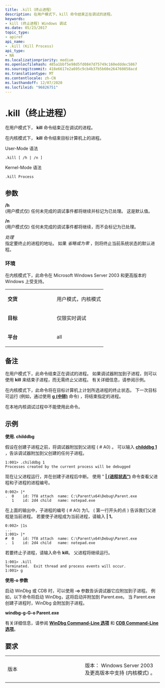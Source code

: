 ```yaml
---
title: .kill（终止进程）
description: 在用户模式下，kill 命令结束正在调试的进程。
keywords:
- kill (终止进程) Windows 调试
ms.date: 05/23/2017
topic_type:
- apiref
api_name:
- .kill (Kill Process)
api_type:
- NA
ms.localizationpriority: medium
ms.openlocfilehash: 485a1bbf5e98d5fd0847d75749c160edddec5867
ms.sourcegitcommit: 418e6617e2a695c9cb4b37b5b60e264760858acd
ms.translationtype: MT
ms.contentlocale: zh-CN
ms.lasthandoff: 12/07/2020
ms.locfileid: "96826751"
---
```

# <a name="kill-kill-process"></a>.kill（终止进程）


在用户模式下， **kill** 命令结束正在调试的进程。

在内核模式下， **kill** 命令结束目标计算机上的进程。

User-Mode 语法

```dbgcmd
.kill [ /h | /n ]
```

Kernel-Mode 语法

```dbgcmd
.kill Process 
```

## <a name="span-idddk_meta_kill_process_dbgspanspan-idddk_meta_kill_process_dbgspanparameters"></a><span id="ddk_meta_kill_process_dbg"></span><span id="DDK_META_KILL_PROCESS_DBG"></span>参数


<span id="________h______"></span><span id="________H______"></span>**/h**   
 (用户模式仅) 任何未完成的调试事件都将继续并标记为已处理。 这是默认值。

<span id="________n______"></span><span id="________N______"></span>**/n**   
 (用户模式仅) 任何未完成的调试事件都将继续，而不会标记为已处理。

<span id="_______Process______"></span><span id="_______process______"></span><span id="_______PROCESS______"></span>*处理*   
指定要终止的进程的地址。 如果 *省略或为零* ，则将终止当前系统状态的默认进程。

### <a name="span-idenvironmentspanspan-idenvironmentspanspan-idenvironmentspanenvironment"></a><span id="Environment"></span><span id="environment"></span><span id="ENVIRONMENT"></span>环境

在内核模式下，此命令在 Microsoft Windows Server 2003 和更高版本的 Windows 上受支持。

<table>
<colgroup>
<col width="50%" />
<col width="50%" />
</colgroup>
<tbody>
<tr class="odd">
<td align="left"><p><strong>交货</strong></p></td>
<td align="left"><p>用户模式，内核模式</p></td>
</tr>
<tr class="even">
<td align="left"><p><strong>目标</strong></p></td>
<td align="left"><p>仅限实时调试</p></td>
</tr>
<tr class="odd">
<td align="left"><p><strong>平台</strong></p></td>
<td align="left"><p>all</p></td>
</tr>
</tbody>
</table>

 

<a name="remarks"></a>备注
-------

在用户模式下，此命令结束正在调试的进程。 如果调试器附加到子进程，则可以使用 **kill** 来结束子进程，而无需终止父进程。 有关详细信息，请参阅示例。

在内核模式下，此命令将在目标计算机上计划所选进程的终止状态。 下一次目标可运行 (例如，通过使用 [**g (中转)**](g--go-.md) 命令) ，将结束指定的进程。

在本地内核调试过程中不能使用此命令。

<a name="examples"></a>示例
--------

**使用. childdbg**

假设在创建子进程之前，将调试器附加到父进程 ( # A0) 。 可以输入 [**childdbg 1**](-childdbg--debug-child-processes-.md) ，告诉调试器附加到父创建的任何子进程。

```dbgcmd
1:001> .childdbg 1
Processes created by the current process will be debugged
```

现在让父进程运行，并在创建子进程后中断。 使用 " [**| (进程状态")**](---process-status-.md) 命令查看父进程和子进程的进程编号。

```dbgcmd
0:002> |*
.  0    id: 7f8 attach  name: C:\Parent\x64\Debug\Parent.exe
   1    id: 2d4 child   name: notepad.exe
```

在上面的输出中，子进程的编号 ( # A0) 为1。  ( 第一行开头的点 ) 告诉我们父进程是当前进程。 若要使子进程成为当前进程，请输入 **| 1**。

```dbgcmd
0:002> |1s
...
1:001> |*
#  0    id: 7f8 attach  name: C:\Parent\x64\Debug\Parent.exe
.  1    id: 2d4 child   name: notepad.exe
```

若要终止子进程，请输入命令 **kill**。 父进程将继续运行。

```dbgcmd
1:001> .kill
Terminated.  Exit thread and process events will occur.
1:001> g
```

**使用-o 参数**

启动 WinDbg 或 CDB 时，可以使用 **-o** 参数告诉调试器它应附加到子进程。 例如，以下命令将启动 WinDbg，这将启动并附加到 Parent.exe。 当 Parent.exe 创建子进程时，WinDbg 会附加到子进程。

**windbg-g-G-o Parent.exe**

有关详细信息，请参阅 [**WinDbg Command-Line 选项**](windbg-command-line-options.md) 和 [**CDB Command-Line 选项**](cdb-command-line-options.md)。

<a name="requirements"></a>要求
------------

<table>
<colgroup>
<col width="50%" />
<col width="50%" />
</colgroup>
<tbody>
<tr class="odd">
<td align="left"><p>版本</p></td>
<td align="left"><p>版本： Windows Server 2003 及更高版本中支持 (内核模式) 。</p></td>
</tr>
</tbody>
</table>

 

 





